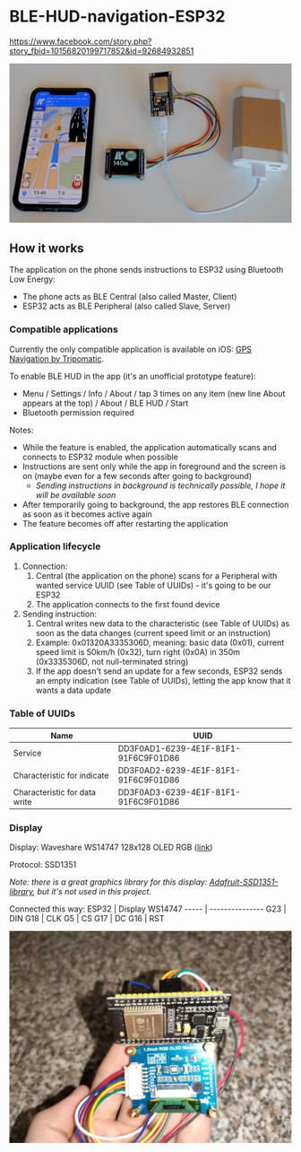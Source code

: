 # BLE-HUD-navigation-ESP32

https://www.facebook.com/story.php?story_fbid=10156820199717852&id=92684932851

![Prototype](/images/IMG_BLE_HUD.png)

## How it works
The application on the phone sends instructions to ESP32 using Bluetooth Low Energy:
* The phone acts as BLE Central (also called Master, Client)
* ESP32 acts as BLE Peripheral (also called Slave, Server)

### Compatible applications
Currently the only compatible application is available on iOS: [GPS Navigation by Tripomatic](https://apps.apple.com/app/gps-navigation-maps/id1206711655).

To enable BLE HUD in the app (it's an unofficial prototype feature):
* Menu / Settings / Info / About / tap 3 times on any item (new line About appears at the top) / About / BLE HUD / Start
* Bluetooth permission required

Notes:
* While the feature is enabled, the application automatically scans and connects to ESP32 module when possible
* Instructions are sent only while the app in foreground and the screen is on (maybe even for a few seconds after going to background)
  * *Sending instructions in background is technically possible, I hope it will be available soon*
* After temporarily going to background, the app restores BLE connection as soon as it becomes active again
* The feature becomes off after restarting the application

### Application lifecycle
1. Connection:
   1. Central (the application on the phone) scans for a Peripheral with wanted service UUID (see Table of UUIDs) - it's going to be our ESP32
   1. The application connects to the first found device
1. Sending instruction:
   1. Central writes new data to the characteristic (see Table of UUIDs) as soon as the data changes (current speed limit or an instruction)
   1. Example: 0x01320A3335306D, meaning: basic data (0x01), current speed limit is 50km/h (0x32), turn right (0x0A) in 350m (0x3335306D, not null-terminated string)
   1. If the app doesn't send an update for a few seconds, ESP32 sends an empty indication (see Table of UUIDs), letting the app know that it wants a data update

### Table of UUIDs
Name | UUID
----- | ---------------
Service | DD3F0AD1-6239-4E1F-81F1-91F6C9F01D86
Characteristic for indicate | DD3F0AD2-6239-4E1F-81F1-91F6C9F01D86
Characteristic for data write | DD3F0AD3-6239-4E1F-81F1-91F6C9F01D86

### Display
Display: Waveshare WS14747 128x128 OLED RGB ([link](https://www.waveshare.com/1.5inch-rgb-oled-module.htm))

Protocol: SSD1351

*Note: there is a great graphics library for this display: [Adafruit-SSD1351-library](https://github.com/adafruit/Adafruit-SSD1351-library), but it's not used in this project.*

Connected this way:
ESP32 | Display WS14747
----- | ---------------
G23 | DIN
G18 | CLK
G5 | CS
G17 | DC
G16 | RST

![Display connection](/images/IMG_Display_connection.jpg)
